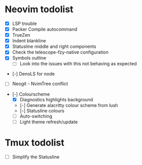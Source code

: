 # Neovim todolist

 - [x] LSP trouble
 - [x] Packer Compile autocommand
 - [x] TrueZen
 - [x] Indent blankline
 - [x] Statusline middle and right components
 - [x] Check the telescope-fzy-native configuration
 - [x] Symbols outline
    - [ ] Look into the issues with this not behaving as expected
 - [-] DenoLS for node
 - [ ] Neogit - NvimTree conflict
 - [-] Colourscheme
    - [x] Diagnostics highlights background
    - [-] Generate alacritty colour scheme from lush
    - [-] Statusline colours
    - [ ] Auto-switching
    - [ ] Light theme refresh/update

# Tmux todolist

 - [ ] Simplify the Statusline
